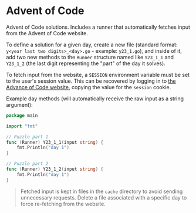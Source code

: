 # Advent of Code
Advent of Code solutions. Includes a runner that automatically fetches input from the Advent of Code website.

To define a solution for a given day, create a new file (standard format: `y<year last two digits>_<day>.go` - example: `y23_1.go`), and inside of it, add two new methods to the `Runner` structure named like `Y23_1_1` and `Y23_1_2` (the last digit representing the "part" of the day it solves).

To fetch input from the website, a `SESSION` environment variable must be set to the user's session value. This can be recovered by logging in to [the Advance of Code website](https://adventofcode.com/), copying the value for the `session` cookie.

Example day methods (will automatically receive the raw input as a string argument):

```go
package main

import "fmt"

// Puzzle part 1
func (Runner) Y23_1_1(input string) {
    fmt.Println("day 1")
}

// Puzzle part 2
func (Runner) Y23_1_2(input string) {
	fmt.Println("day 1")
}
```

> Fetched input is kept in files in the `cache` directory to avoid sending unnecessary requests. Delete a file associated with a specific day to force re-fetching from the website.

